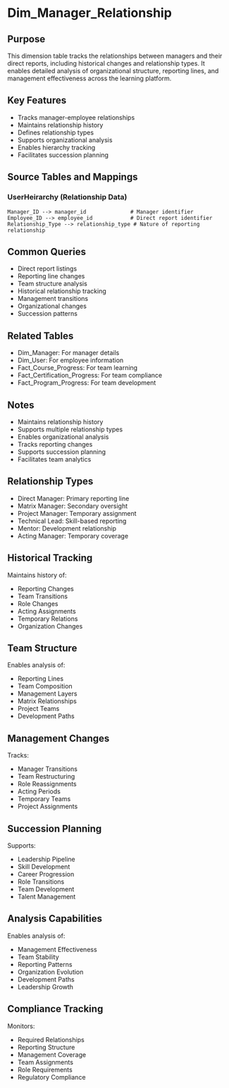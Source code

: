 # Dim_Manager_Relationship

## Purpose
This dimension table tracks the relationships between managers and their direct reports, including historical changes and relationship types. It enables detailed analysis of organizational structure, reporting lines, and management effectiveness across the learning platform.

## Key Features
- Tracks manager-employee relationships
- Maintains relationship history
- Defines relationship types
- Supports organizational analysis
- Enables hierarchy tracking
- Facilitates succession planning

## Source Tables and Mappings

### UserHeirarchy (Relationship Data)
    Manager_ID --> manager_id              # Manager identifier
    Employee_ID --> employee_id            # Direct report identifier
    Relationship_Type --> relationship_type # Nature of reporting relationship

## Common Queries
- Direct report listings
- Reporting line changes
- Team structure analysis
- Historical relationship tracking
- Management transitions
- Organizational changes
- Succession patterns

## Related Tables
- Dim_Manager: For manager details
- Dim_User: For employee information
- Fact_Course_Progress: For team learning
- Fact_Certification_Progress: For team compliance
- Fact_Program_Progress: For team development

## Notes
- Maintains relationship history
- Supports multiple relationship types
- Enables organizational analysis
- Tracks reporting changes
- Supports succession planning
- Facilitates team analytics

## Relationship Types
- Direct Manager: Primary reporting line
- Matrix Manager: Secondary oversight
- Project Manager: Temporary assignment
- Technical Lead: Skill-based reporting
- Mentor: Development relationship
- Acting Manager: Temporary coverage

## Historical Tracking
Maintains history of:
- Reporting Changes
- Team Transitions
- Role Changes
- Acting Assignments
- Temporary Relations
- Organization Changes

## Team Structure
Enables analysis of:
- Reporting Lines
- Team Composition
- Management Layers
- Matrix Relationships
- Project Teams
- Development Paths

## Management Changes
Tracks:
- Manager Transitions
- Team Restructuring
- Role Reassignments
- Acting Periods
- Temporary Teams
- Project Assignments

## Succession Planning
Supports:
- Leadership Pipeline
- Skill Development
- Career Progression
- Role Transitions
- Team Development
- Talent Management

## Analysis Capabilities
Enables analysis of:
- Management Effectiveness
- Team Stability
- Reporting Patterns
- Organization Evolution
- Development Paths
- Leadership Growth

## Compliance Tracking
Monitors:
- Required Relationships
- Reporting Structure
- Management Coverage
- Team Assignments
- Role Requirements
- Regulatory Compliance 